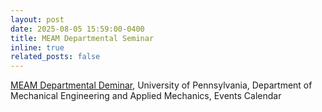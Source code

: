 ```yaml
---
layout: post
date: 2025-08-05 15:59:00-0400
title: MEAM Departmental Seminar
inline: true
related_posts: false
---
```


<a href="https://events.seas.upenn.edu/event/meam-seminar-leveraging-robot-based-haptic-dyads-to-improve-community-based-stroke-rehabilitation/">MEAM Departmental Deminar</a>, University of Pennsylvania, Department of Mechanical Engineering and Applied Mechanics, Events Calendar